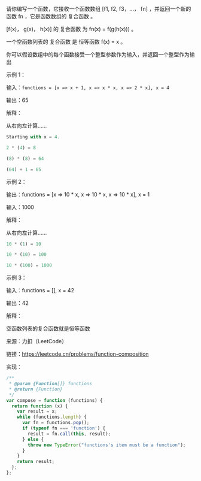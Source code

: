 请你编写一个函数，它接收一个函数数组 [f1, f2, f3，…， fn] ，并返回一个新的函数 fn ，它是函数数组的 复合函数 。

[f(x)， g(x)， h(x)] 的 复合函数 为 fn(x) = f(g(h(x))) 。

一个空函数列表的 复合函数 是 恒等函数 f(x) = x 。

你可以假设数组中的每个函数接受一个整型参数作为输入，并返回一个整型作为输出

示例 1：

输入：`functions = [x => x + 1, x => x * x, x => 2 * x], x = 4`

输出：65

解释：

从右向左计算......

```js
Starting with x = 4.

2 * (4) = 8

(8) * (8) = 64

(64) + 1 = 65
```

示例 2：

输出：functions = [x => 10 * x, x => 10 * x, x => 10 * x], x = 1

输入：1000

解释：

从右向左计算......

```js
10 * (1) = 10

10 * (10) = 100

10 * (100) = 1000
```

示例 3：

输入：functions = [], x = 42

输出：42

解释：

空函数列表的复合函数就是恒等函数

来源：力扣（LeetCode）

链接：https://leetcode.cn/problems/function-composition

实现：

```js
/**
 * @param {Function[]} functions
 * @return {Function}
 */
var compose = function (functions) {
  return function (x) {
    var result = x;
    while (functions.length) {
      var fn = functions.pop();
      if (typeof fn === 'function') {
        result = fn.call(this, result);
      } else {
        throw new TypeError("functions's item must be a function");
      }
    }
    return result;
  };
};
```
